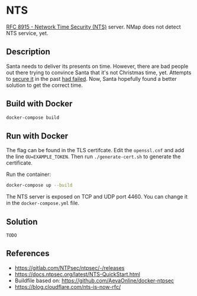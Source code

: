 # NTS

[RFC 8915 - Network Time Security (NTS)](https://tools.ietf.org/html/rfc8915) server. NMap does not detect NTS service, yet.

## Description

Santa needs to deliver its presents on time. However, there are bad people out there trying to convince Santa that it's not Christmas time, yet. Attempts to [secure it](https://tools.ietf.org/html/rfc5906) in the past [had failed](https://www.semanticscholar.org/paper/Analysis-of-the-NTP-Autokey-Procedures-R%C3%B6ttger/a1781712cec129d5c7311a915e4d0076117ee33f). Now, Santa hopefully found a better solution to get the correct time.

## Build with Docker

```bash
docker-compose build
```

## Run with Docker

The flag can be found in the TLS certifcate. Edit the ``openssl.cnf`` and add the line ``OU=EXAMPLE_TOKEN``. Then run ``./generate-cert.sh`` to generate the certificate.

Run the container:

```bash
docker-compose up --build
```

The NTS server is exposed on TCP and UDP port 4460. You can change it in the ``docker-compose.yml`` file.

## Solution

    TODO

## References

- https://gitlab.com/NTPsec/ntpsec/-/releases
- https://docs.ntpsec.org/latest/NTS-QuickStart.html
- Buildfile based on: https://github.com/AevaOnline/docker-ntpsec
- https://blog.cloudflare.com/nts-is-now-rfc/